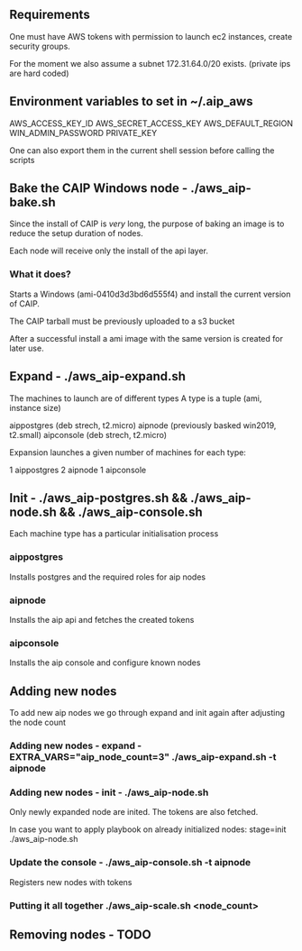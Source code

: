 ## Requirements

One must have AWS tokens with permission to launch ec2 instances,
create security groups.

For the moment we also assume a subnet 172.31.64.0/20 exists.
(private ips are hard coded)

## Environment variables to set in ~/.aip_aws

AWS_ACCESS_KEY_ID
AWS_SECRET_ACCESS_KEY
AWS_DEFAULT_REGION
WIN_ADMIN_PASSWORD
PRIVATE_KEY

One can also export them in the current shell session before calling the scripts

## Bake the CAIP Windows node - ./aws_aip-bake.sh

Since the install of CAIP is *very* long,
the purpose of baking an image is to reduce the setup duration of nodes.

Each node will receive only the install of the api layer.

### What it does?
Starts a Windows (ami-0410d3d3bd6d555f4) and install the current version of CAIP.

The CAIP tarball must be previously uploaded to a s3 bucket

After a successful install a ami image with the same version is created for later use.

## Expand - ./aws_aip-expand.sh

The machines to launch are of different types
A type is a tuple (ami, instance size)

aippostgres (deb strech, t2.micro)
aipnode (previously basked win2019, t2.small)
aipconsole (deb strech, t2.micro)

Expansion launches a given number of machines for each type:

1 aippostgres
2 aipnode
1 aipconsole

## Init - ./aws_aip-postgres.sh && ./aws_aip-node.sh && ./aws_aip-console.sh

Each machine type has a particular initialisation process

### aippostgres
Installs postgres and the required roles for aip nodes

### aipnode
Installs the aip api and fetches the created tokens

### aipconsole
Installs the aip console and configure known nodes


## Adding new nodes

To add new aip nodes we go through expand and init again after adjusting the node count

### Adding new nodes - expand - EXTRA_VARS="aip_node_count=3" ./aws_aip-expand.sh -t aipnode 

### Adding new nodes - init - ./aws_aip-node.sh 

Only newly expanded node are inited.
The tokens are also fetched.

In case you want to apply playbook on already initialized nodes:
stage=init ./aws_aip-node.sh

### Update the console - ./aws_aip-console.sh -t aipnode

Registers new nodes with tokens

### Putting it all together ./aws_aip-scale.sh <node_count>

## Removing nodes - TODO

